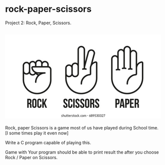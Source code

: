 # rock-paper-scissors
Project 2: Rock, Paper, Scissors.

![alt text](images/rock-scissors-paper-hand-gesture-260nw-689530327.jpg)  
---------------------------------------------------------------------------------------------------------

Rock, paper Scissors is a game most of us have played during School time. [I some times play it even now]

Write a C program capable of playing this.

Game with Your program should be able to print result the after you choose Rock / Paper on Scissors.
